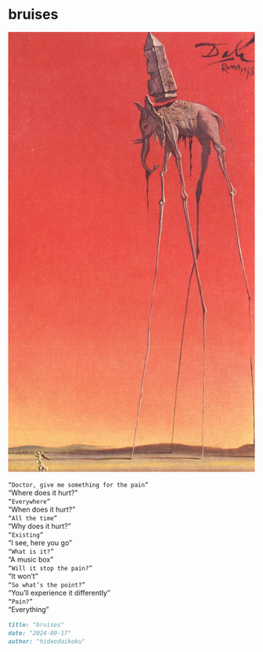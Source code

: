 # bruises
![bruises](images/bruises.jpeg)

`“Doctor, give me something for the pain”`<br/>
“Where does it hurt?”<br/>
`“Everywhere”`<br/>
“When does it hurt?”<br/>
`“All the time”`<br/>
“Why does it hurt?”<br/>
`“Existing”`<br/>
“I see, here you go”<br/>
`“What is it?”`<br/>
“A music box”<br/>
`“Will it stop the pain?”`<br/>
“It won’t”<br/>
`“So what’s the point?”`<br/>
“You’ll experience it differently”<br/>
`“Pain?”`<br/>
“Everything”

```markdown
title: "bruises"
date: "2024-09-17"
author: "hideodaikoku"
```